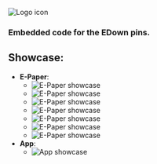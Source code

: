 ![Logo icon](docs/icon.png "Logo icon")

### Embedded code for the EDown pins.

## Showcase:
* **E-Paper**:
    * ![E-Paper showcase](docs/epd1.jpg "E-Paper showcase")
    * ![E-Paper showcase](docs/epd2.jpg "E-Paper showcase")
    * ![E-Paper showcase](docs/epd3.jpg "E-Paper showcase")
    * ![E-Paper showcase](docs/epd4.jpg "E-Paper showcase")
    * ![E-Paper showcase](docs/epd5.jpg "E-Paper showcase")
    * ![E-Paper showcase](docs/epd6.jpg "E-Paper showcase")
    * ![E-Paper showcase](docs/epd7.jpg "E-Paper showcase")
* **App**:
    * ![App showcase](docs/app.jpg "App showcase")

